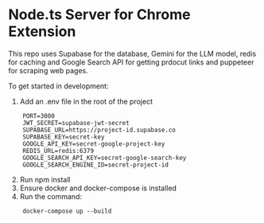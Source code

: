 # Node.ts Server for Chrome Extension

This repo uses Supabase for the database, Gemini for the LLM model, redis for caching and Google Search API for getting prdocut links and puppeteer for scraping web pages. 

To get started in development:
1. Add an .env file in the root of the project
```
    PORT=3000
    JWT_SECRET=supabase-jwt-secret
    SUPABASE_URL=https://project-id.supabase.co
    SUPABASE_KEY=secret-key
    GOOGLE_API_KEY=secret-google-project-key
    REDIS_URL=redis:6379
    GOOGLE_SEARCH_API_KEY=secret-google-search-key
    GOOGLE_SEARCH_ENGINE_ID=secret-project-id
```
2. Run npm install
3. Ensure docker and docker-compose is installed
4. Run the command:
```
    docker-compose up --build
```
